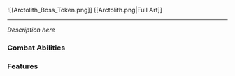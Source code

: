 ![[Arctolith_Boss_Token.png]]
[[Arctolith.png|Full Art]]

---
*Description here*
### Combat Abilities

### Features